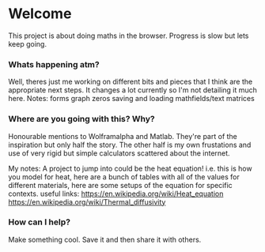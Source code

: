 # Welcome
This project is about doing maths in the browser. Progress is slow but lets keep going.

### Whats happening atm?
Well, theres just me working on different bits and pieces that I think are the appropriate next steps.
It changes a lot currently so I'm not detailing it much here.
Notes:
forms
graph zeros
saving and loading
mathfields/text
matrices

### Where are you going with this? Why?
Honourable mentions to Wolframalpha and Matlab. They're part of the inspiration but only half the story. The other half is my own frustations and use of very rigid but simple calculators scattered about the internet.

My notes:
A project to jump into could be the heat equation! i.e. this is how you model for heat, here are a bunch of tables with all of the values for different materials, here are some setups of the equation for specific contexts.
useful links:
https://en.wikipedia.org/wiki/Heat_equation
https://en.wikipedia.org/wiki/Thermal_diffusivity

### How can I help?
Make something cool. Save it and then share it with others.
